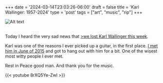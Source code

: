 +++
date = '2024-03-14T23:03:26-06:00'
draft = false
title = 'Karl Wallinger: 1957-2024'
type = 'post'
tags = ["art", "music", "rip"]
+++

<div>
  <img src="https://julianwest.me/Blog/posts/Karl-Wallinger/karl-wallinger-and-me.jpeg" alt="Alt text">
</div><br />

Today I heard the very sad news that <a href="https://www.theguardian.com/music/2024/mar/13/karl-wallinger-obituary">>we lost Karl Wallinger this week</a>.<br />

Karl was one of the reasons I ever picked up a guitar, in the first place.  <a href="http://julianwest.me/Blog/posts/karl-wallinger/karl-wallinger/v">I met him in June of 2015</a> and got to hang out with him for a bit.  One of the wisest most witty people I ever met.  <br />

Rest in Peace good man.  And thank you for the music.


<div class="video">
{{< youtube 8rXQ5Ye-ZwI >}}
</div>


